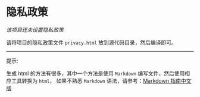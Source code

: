 # 隐私政策

*该项目还未设置隐私政策*

请将项目的隐私政策文件 `privacy.html` 放到源代码目录，然后编译即可。

____

提示:

生成 html 的方法有很多，其中一个方法是使用 `Markdown` 编写文件，然后使用相应工具转换为 `html`，
如果不熟悉 `Markdown` 语法，请参考：[Markdown 指南中文版](https://www.markdown.xyz/)
